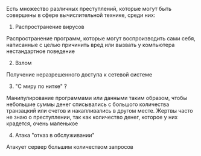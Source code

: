 Есть множество различных преступлений, которые могут быть совершены в сфере вычислительной 
технике, среди них:

1. Распространение вирусов

Распространение программ, которые могут воспроизводить сами себя, написанные с целью причинить вред 
или вызвать у компьютера нестандартное поведение 

2. Взлом

Получение неразрешенного доступа к сетевой системе

3. "С миру по нитке" ?


Манипулирование программами или данными таким образом, чтобы небольшие суммы денег
списывались с большого количества транзацкий или счетов и накапливались в другом месте. Жертвы часто не знаю о преступлении, так как количество денег,
которое у них крадется, очень маленькое

4. Атака "отказ в обслуживании" 

Атакует сервер большим количеством запросов 

